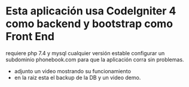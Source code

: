 # Esta aplicación usa CodeIgniter 4 como backend y bootstrap como Front End
requiere php 7.4 y mysql cualquier versión estable
configurar un subdominio phonebook.com para que la aplicación corra sin problemas.
- adjunto un video mostrando su funcionamiento
- en la raiz esta el backup de la DB y un video demo.

